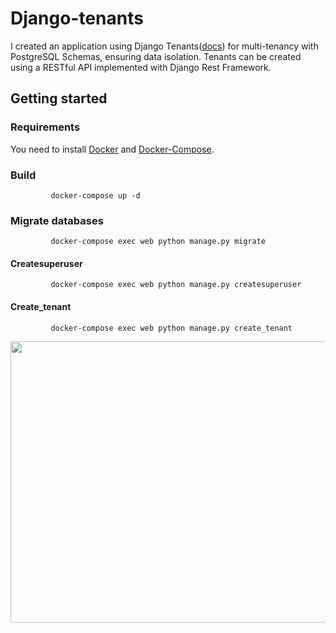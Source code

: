 # Django-tenants

I created an application using Django Tenants([docs](https://github.com/django-tenants/django-tenants)) for multi-tenancy with PostgreSQL Schemas, ensuring data isolation. Tenants can be created using a RESTful API implemented with Django Rest Framework.

## Getting started
### Requirements
You need to install [Docker](https://www.docker.com/)
 and [Docker-Compose](https://docs.docker.com/compose/).

### Build

             docker-compose up -d 
### Migrate databases

             docker-compose exec web python manage.py migrate
#### Createsuperuser

             docker-compose exec web python manage.py createsuperuser
#### Create_tenant
             docker-compose exec web python manage.py create_tenant 
<img src="https://github.com/MohamedMeftouh21/Nugget/blob/main/Capture%20d%E2%80%99e%CC%81cran%202024-01-25%20a%CC%80%2020.35.03.png" width="600" height="450"/>


